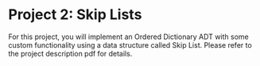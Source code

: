# Project 2: Skip Lists
For this project, you will implement an Ordered Dictionary ADT with some custom functionality using a data structure called Skip List.
Please refer to the project description pdf for details.
